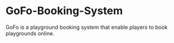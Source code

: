 # GoFo-Booking-System
GoFo is a playground booking system that enable players to book playgrounds online.
